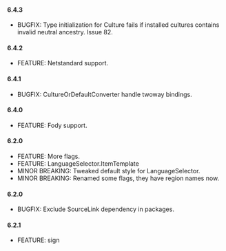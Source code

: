 #### 6.4.3
* BUGFIX: Type initialization for Culture fails if installed cultures contains invalid neutral ancestry. Issue 82.
 
#### 6.4.2
* FEATURE: Netstandard support.

#### 6.4.1
* BUGFIX: CultureOrDefaultConverter handle twoway bindings.

#### 6.4.0
* FEATURE: Fody support.

#### 6.2.0
* FEATURE: More flags.
* FEATURE: LanguageSelector.ItemTemplate
* MINOR BREAKING: Tweaked default style for LanguageSelector.
* MINOR BREAKING: Renamed some flags, they have region names now.

#### 6.2.0
* BUGFIX: Exclude SourceLink dependency in packages.

#### 6.2.1
* FEATURE: sign
